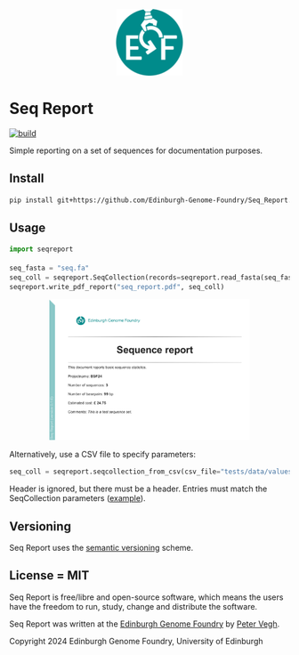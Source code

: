 <p align="center">
<img alt="EGF logo" title="EGF" src="images/egf.png" width="120">
</p>

# Seq Report

[![build](https://github.com/Edinburgh-Genome-Foundry/Seq_Report/actions/workflows/build.yml/badge.svg)](https://github.com/Edinburgh-Genome-Foundry/Seq_Report/actions/workflows/build.yml)
<!-- [![coverage](https://coveralls.io/repos/github/Edinburgh-Genome-Foundry/Seq_Report/badge.svg?branch=main)](https://coveralls.io/github/Edinburgh-Genome-Foundry/Seq_Report?branch=main) -->

Simple reporting on a set of sequences for documentation purposes.

## Install

```bash
pip install git+https://github.com/Edinburgh-Genome-Foundry/Seq_Report.git
```

## Usage

```python
import seqreport

seq_fasta = "seq.fa"
seq_coll = seqreport.SeqCollection(records=seqreport.read_fasta(seq_fasta), projectname="EGF24")
seqreport.write_pdf_report("seq_report.pdf", seq_coll)
```

<p align="center">
<img alt="Seq Report" title="Seq Report" src="images/seqreport_screenshot.png" width="360">
</p>

Alternatively, use a CSV file to specify parameters:

```python
seq_coll = seqreport.seqcollection_from_csv(csv_file="tests/data/values.csv")
```

Header is ignored, but there must be a header. Entries must match the SeqCollection parameters ([example](tests/data/values.csv)).

## Versioning

Seq Report uses the [semantic versioning](https://semver.org) scheme.

## License = MIT

Seq Report is free/libre and open-source software, which means the users have the freedom to run, study, change and distribute the software.

Seq Report was written at the [Edinburgh Genome Foundry](https://edinburgh-genome-foundry.github.io/)
by [Peter Vegh](https://github.com/veghp).

Copyright 2024 Edinburgh Genome Foundry, University of Edinburgh
